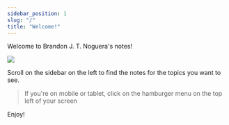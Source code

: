 ```yaml
---
sidebar_position: 1
slug: "/"
title: "Welcome!"
---
```

Welcome to Brandon J. T. Noguera's notes!

![](https://user-images.githubusercontent.com/18350557/176309783-0785949b-9127-417c-8b55-ab5a4333674e.gif)

Scroll on the sidebar on the left to find the notes for the topics you want to see.

> If you're on mobile or tablet, click on the hamburger menu on the top left of your screen

Enjoy!
